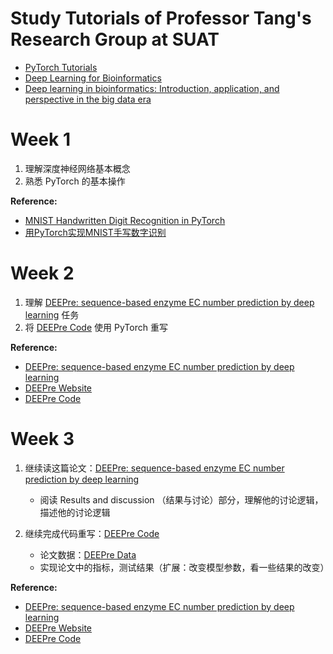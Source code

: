 # Study Tutorials of Professor Tang's Research Group at SUAT

- [PyTorch Tutorials](https://pytorch.org/tutorials/beginner/basics/intro.html)
- [Deep Learning for Bioinformatics](https://github.com/liyu95/Deep_learning_examples/)
- [Deep learning in bioinformatics: Introduction, application, and perspective in the big data era](https://www.sciencedirect.com/science/article/pii/S1046202318303256)

# Week 1

1. 理解深度神经网络基本概念
2. 熟悉 PyTorch 的基本操作

**Reference:**
- [MNIST Handwritten Digit Recognition in PyTorch](https://nextjournal.com/gkoehler/pytorch-mnist)
- [用PyTorch实现MNIST手写数字识别](https://zhuanlan.zhihu.com/p/137571225)

# Week 2

1. 理解 [DEEPre: sequence-based enzyme EC number prediction by deep learning](https://academic.oup.com/bioinformatics/article/34/5/760/4562505) 任务
2. 将 [DEEPre Code](https://github.com/liyu95/Deep_learning_examples/tree/master/1.Fully_connected_psepssm_predict_enzyme) 使用 PyTorch 重写

**Reference:**
- [DEEPre: sequence-based enzyme EC number prediction by deep learning](https://academic.oup.com/bioinformatics/article/34/5/760/4562505)
- [DEEPre Website](http://www.cbrc.kaust.edu.sa/DEEPre/)
- [DEEPre Code](https://github.com/liyu95/Deep_learning_examples/tree/master/1.Fully_connected_psepssm_predict_enzyme)

# Week 3

1. 继续读这篇论文：[DEEPre: sequence-based enzyme EC number prediction by deep learning](https://academic.oup.com/bioinformatics/article/34/5/760/4562505)

    -  阅读 Results and discussion （结果与讨论）部分，理解他的讨论逻辑，描述他的讨论逻辑

3. 继续完成代码重写：[DEEPre Code](https://github.com/liyu95/Deep_learning_examples/tree/master/1.Fully_connected_psepssm_predict_enzyme)

    -  论文数据：[DEEPre Data](https://github.com/liyu95/Deep_learning_examples/tree/master/1.Fully_connected_psepssm_predict_enzyme)
    -  实现论文中的指标，测试结果（扩展：改变模型参数，看一些结果的改变）
  
**Reference:**
- [DEEPre: sequence-based enzyme EC number prediction by deep learning](https://academic.oup.com/bioinformatics/article/34/5/760/4562505)
- [DEEPre Website](http://www.cbrc.kaust.edu.sa/DEEPre/)
- [DEEPre Code](https://github.com/liyu95/Deep_learning_examples/tree/master/1.Fully_connected_psepssm_predict_enzyme)
